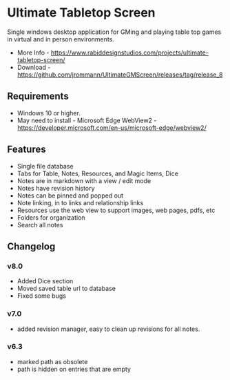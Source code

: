 # Ultimate Tabletop Screen
Single windows desktop application for GMing and playing table top games in virtual and in person environments.

- More Info - https://www.rabiddesignstudios.com/projects/ultimate-tabletop-screen/
- Download - https://github.com/jrommann/UltimateGMScreen/releases/tag/release_8

## Requirements
* Windows 10 or higher.
* May need to install - Microsoft Edge WebView2 - https://developer.microsoft.com/en-us/microsoft-edge/webview2/

## Features
- Single file database
- Tabs for Table, Notes, Resources, and Magic Items, Dice
- Notes are in markdown with a view / edit mode
- Notes have revision history
- Notes can be pinned and popped out
- Note linking, in to links and relationship links
- Resources use the web view to support images, web pages, pdfs, etc
- Folders for organization
- Search all notes

## Changelog
### v8.0
- Added Dice section
- Moved saved table url to database
- Fixed some bugs

### v7.0
- added revision manager, easy to clean up revisions for all notes.

### v6.3
- marked path as obsolete
- path is hidden on entries that are empty

